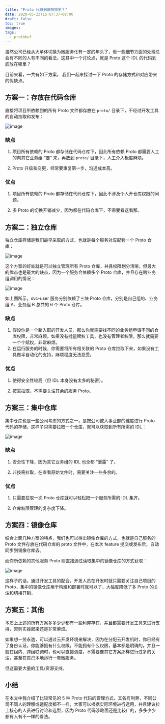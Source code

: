 ```yaml
---
title: "Proto 代码到底放哪里？"
date: 2020-05-23T15:07:37+08:00
draft: false
toc: true
images:
tags: 
  - protobuf
---
```


虽然公司已经从大单体切换为微服务化有一定的年头了，但一些细节方面的处理总会有不同的人有不同的看法，这其中一个讨论点，就是 Proto 这个 IDL 的代码到底放在哪里？

目前来看，一共有如下方案， 我们一起来探讨一下 Proto 的存储方式和对应带来的优缺点。

## 方案一：存放在代码仓库

直接将项目所依赖到的所有 Proto 文件都存放在 `proto/` 目录下，不经过开发工具的自动拉取和发布：

![image](/posts/images/7e95a76d548197cf73e7238ee5df27e6.jpg)

### 缺点

1. 项目所有依赖的 Proto 都存储在代码仓库下，因此所有依赖 Proto 都需要人工的向其它业务组 “要” 来，再放到 `proto/` 目录下，人工介入极度麻烦。

2. Proto 升级和变更，经常要重复第一步，沟通成本高。

### 优点

1. 项目所有依赖的 Proto 都存储在代码仓库下，因此不涉及个人开仓库权限的问题。

2. 多 Proto 的切换开销减少，因为都在代码仓库下，不需要看这看那。

## 方案二：独立仓库

独立仓库存储是我们最早采取的方式，也就是每个服务对应配套一个 Proto 仓库：

![image](/posts/images/a7575628ff1ae9179f022d477aba9df1.png)

这个方案的好处就是可以独立管理所有 Proto 仓库，并且权限划分清晰。但最大的优点也是最大的缺点，因为一个服务会依赖多个 Proto 仓库，并且存在跨业务组调用的情况：

![image](/posts/images/31c5a5b5652f44750124c15e1c0ef397.jpg)

如上图所示，svc-user 服务分别依赖了三块 Proto 仓库，分别是自己组的、业务组 A、业务组 B 总共的 6 个 Proto 仓库。

### 缺点

1. 假设你是一个新入职的开发人员，那么你就需要找不同的业务组申请不同的仓库权限，非常麻烦。如果没有批量赋权工具，也没有管理者权限，那么就需要一个个赋权，非常麻烦。
2. 在运行服务的时候，你需要将所有相关联的 Proto 仓库拉取下来，如果没有工具做半自动化的支持，麻烦程度无法忍受。

### 优点

1. 使得安全性较高（但 IDL 本身没有太多的秘密）。

2. 按需拉取，不需要关注其余的服务 Proto。

## 方案三：集中仓库

集中仓库也是一些公司考虑的方式之一，是按公司或大事业部的维度进行 Proto 代码的存储，这样子只需要拉取一个仓库，就可以获取到所有所需的 IDL：

![image](/posts/images/9f0c7821aa2d42857685e04d9df25740.jpg)

### 缺点

1. 安全性下降，因为其它业务组的 IDL 也全都 “泄露” 了。

2. 非按需拉取，在查看原始文件时，需要关注一些多余的。

### 优点

1. 只需要拉取一次 Proto 仓库就可以轻松把一个服务所需的 IDL 集齐。

2. 仓库权限管理的复杂度下降。

## 方案四：镜像仓库

结合上面几种方案的特点，我们也可以得出镜像仓库的方式，也就是自己服务的 Proto 文件存放在代码仓库的 proto 文件中，在本次 feature 提交或发布后，自动同步到镜像仓库去。

而你所依赖的其他服务 Proto 则直接通过读取集中的镜像仓库的方式获取：

![image](/posts/images/d90a0040923aacced41549ea902e6cde.jpg)

这样子的话，通过开发工具的配合，开发人员在开发时就只需要关注自己项目的 Proto，集中的镜像仓库用于构建和部署时就可以了，大幅度降低了多 Proto 的关注和切换开销。

## 方案五：其他

本质上上述的所有方案多多少少都有一些利弊存在，并且都需要开发工具来进行支持，否则实操起来还是非常麻烦。

如果想一劳永逸，可以通过云开发环境来解决，因为在分配云开发机时，你已经有了身份认证，你能够拥有什么权限，不能拥有什么权限，基本都是明确的，并且一般在组内、跨组联调时，也可以直接调度，不需要像其它方案那样进行过多的关注，甚至在自己本地运行一套微服务。

但这需要大量的工具/资源支持。

## 小结

在本文中我介绍了比较常见的 5 种 Proto 代码的管理方式，其各有利弊，不同公司不同人的理解或适配度都不一样，大家可以根据实际环境进行选用，并且建议拉上核心的人员进行讨论和选型，因为 Proto 代码涉略面还是比较广的，多多少少都有人有不一样的看法。